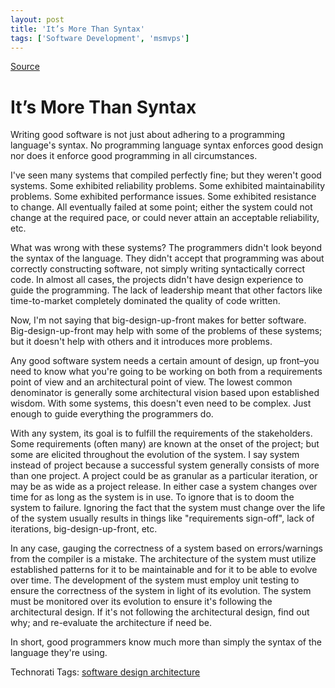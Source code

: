 ```yaml
---
layout: post
title: 'It’s More Than Syntax'
tags: ['Software Development', 'msmvps']
---
```

[Source](http://blogs.msmvps.com/peterritchie/2009/01/29/it-s-more-than-syntax/ "Permalink to It’s More Than Syntax")

# It’s More Than Syntax

Writing good software is not just about adhering to a programming language's syntax. No programming language syntax enforces good design nor does it enforce good programming in all circumstances.

I've seen many systems that compiled perfectly fine; but they weren't good systems. Some exhibited reliability problems. Some exhibited maintainability problems. Some exhibited performance issues. Some exhibited resistance to change. All eventually failed at some point; either the system could not change at the required pace, or could never attain an acceptable reliability, etc.

What was wrong with these systems? The programmers didn't look beyond the syntax of the language. They didn't accept that programming was about correctly constructing software, not simply writing syntactically correct code. In almost all cases, the projects didn't have design experience to guide the programming. The lack of leadership meant that other factors like time-to-market completely dominated the quality of code written.

Now, I'm not saying that big-design-up-front makes for better software. Big-design-up-front may help with some of the problems of these systems; but it doesn't help with others and it introduces more problems.

Any good software system needs a certain amount of design, up front–you need to know what you're going to be working on both from a requirements point of view and an architectural point of view. The lowest common denominator is generally some architectural vision based upon established wisdom. With some systems, this doesn't even need to be complex. Just enough to guide everything the programmers do.

With any system, its goal is to fulfill the requirements of the stakeholders. Some requirements (often many) are known at the onset of the project; but some are elicited throughout the evolution of the system. I say system instead of project because a successful system generally consists of more than one project. A project could be as granular as a particular iteration, or may be as wide as a project release. In either case a system changes over time for as long as the system is in use. To ignore that is to doom the system to failure. Ignoring the fact that the system must change over the life of the system usually results in things like "requirements sign-off", lack of iterations, big-design-up-front, etc.

In any case, gauging the correctness of a system based on errors/warnings from the compiler is a mistake. The architecture of the system must utilize established patterns for it to be maintainable and for it to be able to evolve over time. The development of the system must employ unit testing to ensure the correctness of the system in light of its evolution. The system must be monitored over its evolution to ensure it's following the architectural design. If it's not following the architectural design, find out why; and re-evaluate the architecture if need be.

In short, good programmers know much more than simply the syntax of the language they're using.



Technorati Tags: [software design architecture][1]

[1]: http://technorati.com/tags/software+design+architecture


